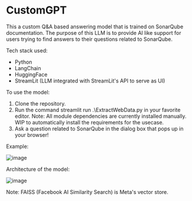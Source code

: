# CustomGPT
This a custom Q&A based answering model that is trained on SonarQube documentation.
The purpose of this LLM is to provide AI like support for users trying to find answers to their questions related to SonarQube.

Tech stack used:
- Python
- LangChain
- HuggingFace
- StreamLit (LLM integrated with StreamLit's API to serve as UI)

To use the model:
1. Clone the repository.
2. Run the command streamlit run .\ExtractWebData.py in your favorite editor. Note: All module dependencies are currently installed manually. WIP to automatically install the requirements for the usecase.
3. Ask a question related to SonarQube in the dialog box that pops up in your browser!

Example:

![image](https://github.com/YaminiYedupati/CustomGPT/assets/147988230/8884bde4-e054-477c-b96c-45c160e7662a)

Architecture of the model:

![image](https://github.com/YaminiYedupati/CustomGPT/assets/147988230/cacf69eb-4041-4ee9-8dd1-406e7f3dadca)


Note: FAISS (Facebook AI Similarity Search) is Meta's vector store.

